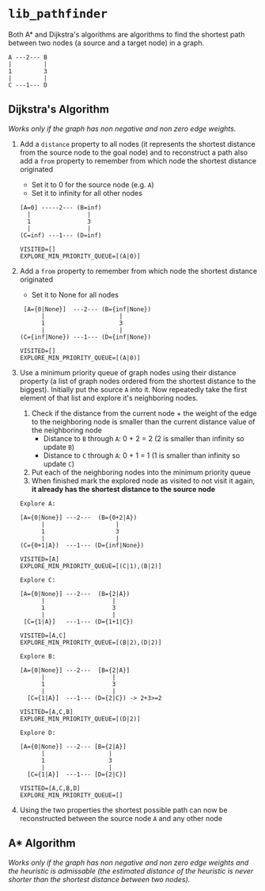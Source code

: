 # `lib_pathfinder`

Both A* and Dijkstra's algorithms are algorithms to find the shortest path between two nodes (a source and a target node) in a graph.

```text
A ---2--- B
|         |
1         3
|         |
C ---1--- D
```

## Dijkstra's Algorithm

*Works only if the graph has non negative and non zero edge weights.*

1. Add a `distance` property to all nodes (it represents the shortest distance from the source node to the goal node) and to reconstruct a path also add a `from` property to remember from which node the shortest distance originated
   - Set it to 0 for the source node (e.g. `A`)
   - Set it to infinity for all other nodes

    ```text
    [A=0] -----2--- (B=inf)
      |                |
      1                3
      |                |
    (C=inf) ---1--- (D=inf)

    VISITED=[]
    EXPLORE_MIN_PRIORITY_QUEUE=[(A|0)]
    ```

2. Add a `from` property to remember from which node the shortest distance originated
   - Set it to None for all nodes

    ```text
     [A={0|None}]  ---2--- (B={inf|None})
          |                     |
          1                     3
          |                     |
    (C={inf|None}) ---1--- (D={inf|None})

    VISITED=[]
    EXPLORE_MIN_PRIORITY_QUEUE=[(A|0)]
    ```

3. Use a minimum priority queue of graph nodes using their distance property (a list of graph nodes ordered from the shortest distance to the biggest).
Initially put the source `A` into it.
Now repeatedly take the first element of that list and explore it's neighboring nodes.
   1. Check if the distance from the current node + the weight of the edge to the neighboring node is smaller than the current distance value of the neighboring node
      - Distance to `B` through `A`: 0 + 2 = 2 (2 is smaller than infinity so update `B`)
      - Distance to `C` through `A`: 0 + 1 = 1 (1 is smaller than infinity so update `C`)
   2. Put each of the neighboring nodes into the minimum priority queue
   3. When finished mark the explored node as visited to not visit it again, **it already has the shortest distance to the source node**

    ```text
    Explore A:

    [A={0|None}] ---2---  (B={0+2|A})
          |                    |
          1                    3
          |                    |
    (C={0+1|A})  ---1--- (D={inf|None})

    VISITED=[A]
    EXPLORE_MIN_PRIORITY_QUEUE=[(C|1),(B|2)]

    Explore C:

    [A={0|None}] ---2---  (B={2|A})
          |                   |
          1                   3
          |                   |
     [C={1|A}]   ---1--- (D={1+1|C})

    VISITED=[A,C]
    EXPLORE_MIN_PRIORITY_QUEUE=[(B|2),(D|2)]

    Explore B:

    [A={0|None}] ---2---  [B={2|A}]
          |                   |
          1                   3
          |                   |
      [C={1|A}]  ---1--- (D={2|C}) -> 2+3>=2

    VISITED=[A,C,B]
    EXPLORE_MIN_PRIORITY_QUEUE=[(D|2)]

    Explore D:

    [A={0|None}] ---2--- [B={2|A}]
          |                  |
          1                  3
          |                  |
      [C={1|A}]  ---1--- [D={2|C}]

    VISITED=[A,C,B,D]
    EXPLORE_MIN_PRIORITY_QUEUE=[]
    ```

4. Using the two properties the shortest possible path can now be reconstructed between the source node `A` and any other node

## A* Algorithm

*Works only if the graph has non negative and non zero edge weights and the heuristic is admissable (the estimated distance of the heuristic is never shorter than the shortest distance between two nodes).*
